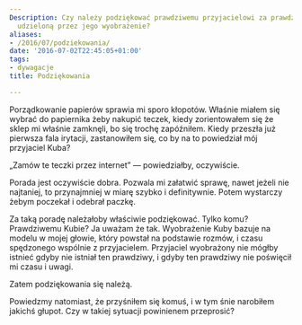 ```yaml
---
Description: Czy należy podziękować prawdziwemu przyjacielowi za prawdziwą poradę
  udzieloną przez jego wyobrażenie?
aliases:
- /2016/07/podziekowania/
date: '2016-07-02T22:45:05+01:00'
tags:
- dywagacje
title: Podziękowania

---
```


Porządkowanie papierów sprawia mi sporo kłopotów. Właśnie miałem się wybrać do
papiernika żeby nakupić teczek, kiedy zorientowałem się że sklep mi właśnie
zamknęli, bo się trochę zapóźniłem. Kiedy przeszła już pierwsza fala irytacji,
zastanowiłem się, co by na to powiedział mój przyjaciel Kuba?

<!--more-->

„Zamów te teczki przez internet” &mdash; powiedziałby, oczywiście.

<!--
_(Później dodałby bardzo szybko: „skonsultuj się z lekarzem lub farmaceutą”.)_
-->

Porada jest oczywiście dobra. Pozwala mi załatwić sprawę, nawet jeżeli nie
najtaniej, to przynajmniej w miarę szybko i&nbsp;definitywnie. Potem wystarczy żebym
poczekał i odebrał paczkę.

Za taką poradę należałoby właściwie podziękować. Tylko komu? Prawdziwemu Kubie?
Ja uważam że tak.  Wyobrażenie Kuby bazuje na modelu w mojej głowie, który
powstał na podstawie rozmów, i czasu spędzonego wspólnie z przyjacielem.
Przyjaciel wyobrażony nie mógłby istnieć gdyby nie istniał ten prawdziwy,
i gdyby ten prawdziwy nie poświęcił mi czasu i uwagi.

Zatem podziękowania się należą.

Powiedzmy natomiast, że przyśniłem się komuś, i w tym śnie narobiłem jakichś
głupot. Czy w takiej sytuacji powinienem przeprosić?
